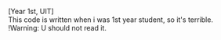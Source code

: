 [Year 1st, UIT]<br>
This code is written when i was 1st year student, so it's terrible.<br>
!Warning: U should not read it.
